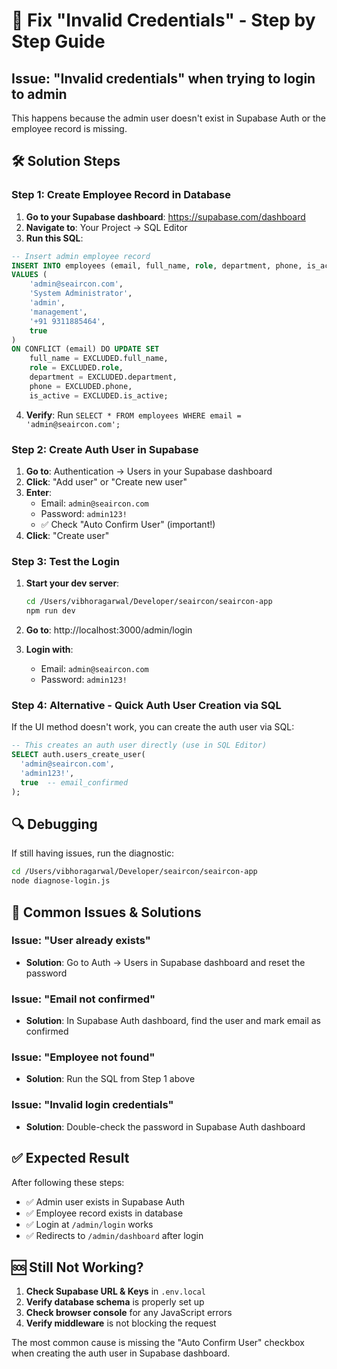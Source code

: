 # 🔐 Fix "Invalid Credentials" - Step by Step Guide

## Issue: "Invalid credentials" when trying to login to admin

This happens because the admin user doesn't exist in Supabase Auth or the employee record is missing.

## 🛠️ Solution Steps

### Step 1: Create Employee Record in Database

1. **Go to your Supabase dashboard**: https://supabase.com/dashboard
2. **Navigate to**: Your Project → SQL Editor
3. **Run this SQL**:

```sql
-- Insert admin employee record
INSERT INTO employees (email, full_name, role, department, phone, is_active) 
VALUES (
    'admin@seaircon.com', 
    'System Administrator', 
    'admin', 
    'management',
    '+91 9311885464',
    true
) 
ON CONFLICT (email) DO UPDATE SET
    full_name = EXCLUDED.full_name,
    role = EXCLUDED.role,
    department = EXCLUDED.department,
    phone = EXCLUDED.phone,
    is_active = EXCLUDED.is_active;
```

4. **Verify**: Run `SELECT * FROM employees WHERE email = 'admin@seaircon.com';`

### Step 2: Create Auth User in Supabase

1. **Go to**: Authentication → Users in your Supabase dashboard
2. **Click**: "Add user" or "Create new user"
3. **Enter**:
   - Email: `admin@seaircon.com`
   - Password: `admin123!`
   - ✅ Check "Auto Confirm User" (important!)
4. **Click**: "Create user"

### Step 3: Test the Login

1. **Start your dev server**:
   ```bash
   cd /Users/vibhoragarwal/Developer/seaircon/seaircon-app
   npm run dev
   ```

2. **Go to**: http://localhost:3000/admin/login

3. **Login with**:
   - Email: `admin@seaircon.com`
   - Password: `admin123!`

### Step 4: Alternative - Quick Auth User Creation via SQL

If the UI method doesn't work, you can create the auth user via SQL:

```sql
-- This creates an auth user directly (use in SQL Editor)
SELECT auth.users_create_user(
  'admin@seaircon.com',
  'admin123!',
  true  -- email_confirmed
);
```

## 🔍 Debugging

If still having issues, run the diagnostic:

```bash
cd /Users/vibhoragarwal/Developer/seaircon/seaircon-app
node diagnose-login.js
```

## 🎯 Common Issues & Solutions

### Issue: "User already exists"
- **Solution**: Go to Auth → Users in Supabase dashboard and reset the password

### Issue: "Email not confirmed"
- **Solution**: In Supabase Auth dashboard, find the user and mark email as confirmed

### Issue: "Employee not found"
- **Solution**: Run the SQL from Step 1 above

### Issue: "Invalid login credentials"
- **Solution**: Double-check the password in Supabase Auth dashboard

## ✅ Expected Result

After following these steps:
- ✅ Admin user exists in Supabase Auth
- ✅ Employee record exists in database
- ✅ Login at `/admin/login` works
- ✅ Redirects to `/admin/dashboard` after login

## 🆘 Still Not Working?

1. **Check Supabase URL & Keys** in `.env.local`
2. **Verify database schema** is properly set up
3. **Check browser console** for any JavaScript errors
4. **Verify middleware** is not blocking the request

The most common cause is missing the "Auto Confirm User" checkbox when creating the auth user in Supabase dashboard.
